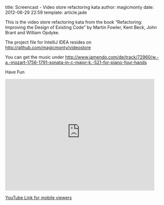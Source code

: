 title: Screencast - Video store refactoring kata
author: magicmonty
date: 2012-06-29 22:59
template: article.jade

This is the video store refactoring kata from the book “Refactoring: Improving the Design of Existing Code” by Martin Fowler, Kent Beck, John Brant and William Opdyke.

The project file for IntelliJ IDEA resides on http://github.com/magicmonty/videostore

You can get the music under http://www.jamendo.com/de/track/72960/w.-a.-mozart-1756-1791-sonata-in-c-major-k.-521-for-piano-four-hands

Have Fun

<iframe style="margin: 0 auto;" width="480" height="360" src="http://www.youtube-nocookie.com/embed/ptItfUYRHVM?rel=0" frameborder="0" allowfullscreen=""></iframe>

[YouTube Link for mobile viewers](http://youtu.be/ptItfUYRHVM)
